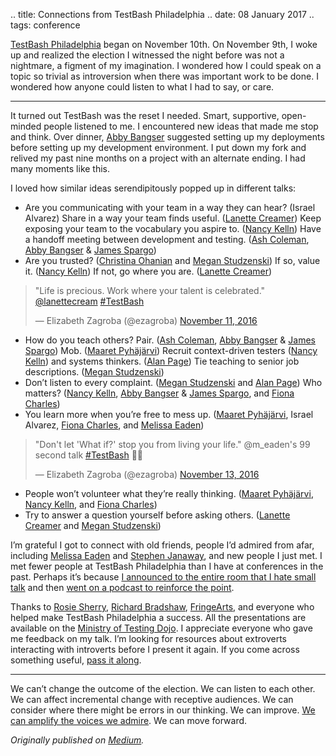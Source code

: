 .. title: Connections from TestBash Philadelphia
.. date: 08 January 2017
.. tags: conference

<p name="04db" id="04db" class="graf graf--p graf-after--h3 graf--trailing"><a href="http://www.ministryoftesting.com/training-events/testbash-philadelphia-2016/" data-href="http://www.ministryoftesting.com/training-events/testbash-philadelphia-2016/" class="markup--anchor markup--p-anchor" rel="noopener" target="_blank">TestBash Philadelphia</a> began on November 10th. On November 9th, I woke up and realized the election I witnessed the night before was not a nightmare, a figment of my imagination. I wondered how I could speak on a topic so trivial as introversion when there was important work to be done. I wondered how anyone could listen to what I had to say, or care.</p></div></div></section><section name="cb95" class="section section--body"><div class="section-divider"><hr class="section-divider"></div><div class="section-content"><div class="section-inner sectionLayout--insetColumn"><p name="916d" id="916d" class="graf graf--p graf--leading">It turned out TestBash was the reset I needed. Smart, supportive, open-minded people listened to me. I encountered new ideas that made me stop and think. Over dinner, <a href="https://twitter.com/a_bangser" data-href="https://twitter.com/a_bangser" class="markup--anchor markup--p-anchor" rel="noopener" target="_blank">Abby Bangser</a> suggested setting up my deployments before setting up my development environment. I put down my fork and relived my past nine months on a project with an alternate ending. I had many moments like this.</p><p name="6e58" id="6e58" class="graf graf--p graf-after--p">I loved how similar ideas serendipitously popped up in different talks:</p><ul class="postList"><li name="0b27" id="0b27" class="graf graf--li graf-after--p">Are you communicating with your team in a way they can hear? (Israel Alvarez) Share in a way your team finds useful. (<a href="https://twitter.com/lanettecream" data-href="https://twitter.com/lanettecream" class="markup--anchor markup--li-anchor" rel="noopener" target="_blank">Lanette Creamer</a>) Keep exposing your team to the vocabulary you aspire to. (<a href="https://twitter.com/nkelln" data-href="https://twitter.com/nkelln" class="markup--anchor markup--li-anchor" rel="noopener" target="_blank">Nancy Kelln</a>) Have a handoff meeting between development and testing. (<a href="https://twitter.com/AshColeman30" data-href="https://twitter.com/AshColeman30" class="markup--anchor markup--li-anchor" rel="noopener" target="_blank">Ash Coleman</a>, <a href="https://twitter.com/a_bangser" data-href="https://twitter.com/a_bangser" class="markup--anchor markup--li-anchor" rel="noopener" target="_blank">Abby Bangser</a> &amp; <a href="https://twitter.com/spargonaut" data-href="https://twitter.com/spargonaut" class="markup--anchor markup--li-anchor" rel="noopener" target="_blank">James Spargo</a>)</li><li name="78b3" id="78b3" class="graf graf--li graf-after--li">Are you trusted? (<a href="https://twitter.com/ctohanian" data-href="https://twitter.com/ctohanian" class="markup--anchor markup--li-anchor" rel="noopener" target="_blank">Christina Ohanian</a> and <a href="https://twitter.com/TinyTesterTalks" data-href="https://twitter.com/TinyTesterTalks" class="markup--anchor markup--li-anchor" rel="noopener" target="_blank">Megan Studzenski</a>) If so, value it. (<a href="https://twitter.com/nkelln" data-href="https://twitter.com/nkelln" class="markup--anchor markup--li-anchor" rel="noopener" target="_blank">Nancy Kelln</a>) If not, go where you are. (<a href="https://twitter.com/lanettecream" data-href="https://twitter.com/lanettecream" class="markup--anchor markup--li-anchor" rel="noopener" target="_blank">Lanette Creamer</a>)</li></ul>

<blockquote class="twitter-tweet"><p lang="en" dir="ltr">&quot;Life is precious. Work where your talent is celebrated.&quot; <a href="https://twitter.com/lanettecream?ref_src=twsrc%5Etfw">@lanettecream</a> <a href="https://twitter.com/hashtag/TestBash?src=hash&amp;ref_src=twsrc%5Etfw">#TestBash</a></p>&mdash; Elizabeth Zagroba (@ezagroba) <a href="https://twitter.com/ezagroba/status/797047565929816064?ref_src=twsrc%5Etfw">November 11, 2016</a></blockquote> <script async src="https://platform.twitter.com/widgets.js" charset="utf-8"></script>


<ul class="postList"><li name="19a6" id="19a6" class="graf graf--li graf-after--figure">How do you teach others? Pair. (<a href="https://twitter.com/AshColeman30" data-href="https://twitter.com/AshColeman30" class="markup--anchor markup--li-anchor" rel="noopener" target="_blank">Ash Coleman</a>, <a href="https://twitter.com/a_bangser" data-href="https://twitter.com/a_bangser" class="markup--anchor markup--li-anchor" rel="noopener" target="_blank">Abby Bangser</a> &amp; <a href="https://twitter.com/spargonaut" data-href="https://twitter.com/spargonaut" class="markup--anchor markup--li-anchor" rel="noopener" target="_blank">James Spargo</a>) Mob. (<a href="https://twitter.com/maaretp" data-href="https://twitter.com/maaretp" class="markup--anchor markup--li-anchor" rel="noopener" target="_blank">Maaret Pyhäjärvi</a>) Recruit context-driven testers (<a href="https://twitter.com/nkelln" data-href="https://twitter.com/nkelln" class="markup--anchor markup--li-anchor" rel="noopener" target="_blank">Nancy Kelln</a>) and systems thinkers. (<a href="https://twitter.com/alanpage" data-href="https://twitter.com/alanpage" class="markup--anchor markup--li-anchor" rel="noopener" target="_blank">Alan Page</a>) Tie teaching to senior job descriptions. (<a href="https://twitter.com/TinyTesterTalks" data-href="https://twitter.com/TinyTesterTalks" class="markup--anchor markup--li-anchor" rel="noopener" target="_blank">Megan Studzenski</a>)</li><li name="c1e9" id="c1e9" class="graf graf--li graf-after--li">Don’t listen to every complaint. (<a href="https://twitter.com/TinyTesterTalks" data-href="https://twitter.com/TinyTesterTalks" class="markup--anchor markup--li-anchor" rel="noopener" target="_blank">Megan Studzenski</a> and <a href="https://twitter.com/alanpage" data-href="https://twitter.com/alanpage" class="markup--anchor markup--li-anchor" rel="noopener" target="_blank">Alan Page</a>) Who matters? (<a href="https://twitter.com/nkelln" data-href="https://twitter.com/nkelln" class="markup--anchor markup--li-anchor" rel="noopener" target="_blank">Nancy Kelln</a>, <a href="https://twitter.com/a_bangser" data-href="https://twitter.com/a_bangser" class="markup--anchor markup--li-anchor" rel="noopener" target="_blank">Abby Bangser</a> &amp; <a href="https://twitter.com/spargonaut" data-href="https://twitter.com/spargonaut" class="markup--anchor markup--li-anchor" rel="noopener" target="_blank">James Spargo</a>, and <a href="https://twitter.com/FionaCCharles" data-href="https://twitter.com/FionaCCharles" class="markup--anchor markup--li-anchor" rel="noopener" target="_blank">Fiona Charles</a>)</li><li name="9939" id="9939" class="graf graf--li graf-after--li">You learn more when you’re free to mess up. (<a href="https://twitter.com/maaretp" data-href="https://twitter.com/maaretp" class="markup--anchor markup--li-anchor" rel="noopener" target="_blank">Maaret Pyhäjärvi</a>, Israel Alvarez, <a href="https://twitter.com/FionaCCharles" data-href="https://twitter.com/FionaCCharles" class="markup--anchor markup--li-anchor" rel="noopener" target="_blank">Fiona Charles</a>, and <a href="https://twitter.com/m_eaden" data-href="https://twitter.com/m_eaden" class="markup--anchor markup--li-anchor" rel="noopener" target="_blank">Melissa Eaden</a>)</li></ul>

<blockquote class="twitter-tweet"><p lang="en" dir="ltr">&quot;Don&#39;t let &#39;What if?&#39; stop you from living your life.&quot; @m_eaden&#39;s 99 second talk <a href="https://twitter.com/hashtag/TestBash?src=hash&amp;ref_src=twsrc%5Etfw">#TestBash</a> 🙌💃</p>&mdash; Elizabeth Zagroba (@ezagroba) <a href="https://twitter.com/ezagroba/status/797612025983733761?ref_src=twsrc%5Etfw">November 13, 2016</a></blockquote> <script async src="https://platform.twitter.com/widgets.js" charset="utf-8"></script>

<ul class="postList"><li name="98eb" id="98eb" class="graf graf--li graf-after--figure">People won’t volunteer what they’re really thinking. (<a href="https://twitter.com/maaretp" data-href="https://twitter.com/maaretp" class="markup--anchor markup--li-anchor" rel="noopener" target="_blank">Maaret Pyhäjärvi</a>, <a href="https://twitter.com/nkelln" data-href="https://twitter.com/nkelln" class="markup--anchor markup--li-anchor" rel="noopener" target="_blank">Nancy Kelln</a>, and <a href="https://twitter.com/FionaCCharles" data-href="https://twitter.com/FionaCCharles" class="markup--anchor markup--li-anchor" rel="noopener" target="_blank">Fiona Charles</a>)</li><li name="ff21" id="ff21" class="graf graf--li graf-after--li">Try to answer a question yourself before asking others. (<a href="https://twitter.com/lanettecream" data-href="https://twitter.com/lanettecream" class="markup--anchor markup--li-anchor" rel="noopener" target="_blank">Lanette Creamer</a> and <a href="https://twitter.com/TinyTesterTalks" data-href="https://twitter.com/TinyTesterTalks" class="markup--anchor markup--li-anchor" rel="noopener" target="_blank">Megan Studzenski</a>)</li></ul><p name="988e" id="988e" class="graf graf--p graf-after--li">I’m grateful I got to connect with old friends, people I’d admired from afar, including <a href="https://twitter.com/m_eaden" data-href="https://twitter.com/m_eaden" class="markup--anchor markup--p-anchor" rel="noopener" target="_blank">Melissa Eaden</a> and <a href="https://twitter.com/stephenjanaway" data-href="https://twitter.com/stephenjanaway" class="markup--anchor markup--p-anchor" rel="noopener" target="_blank">Stephen Janaway</a>, and new people I just met. I met fewer people at TestBash Philadelphia than I have at conferences in the past. Perhaps it’s because <a href="https://dojo.ministryoftesting.com/lessons/succeeding-as-an-introvert-elizabeth-zagroba" data-href="https://dojo.ministryoftesting.com/lessons/succeeding-as-an-introvert-elizabeth-zagroba" class="markup--anchor markup--p-anchor" rel="noopener" target="_blank">I announced to the entire room that I hate small talk</a> and then <a href="https://dojo.ministryoftesting.com/lessons/elizabeth-live-from-testing-in-the-pub-at-testbash-philadelphia" data-href="https://dojo.ministryoftesting.com/lessons/elizabeth-live-from-testing-in-the-pub-at-testbash-philadelphia" class="markup--anchor markup--p-anchor" rel="noopener" target="_blank">went on a podcast to reinforce the point</a>.</p><p name="7488" id="7488" class="graf graf--p graf-after--p graf--trailing">Thanks to <a href="https://twitter.com/rosiesherry" data-href="https://twitter.com/rosiesherry" class="markup--anchor markup--p-anchor" rel="noopener" target="_blank">Rosie Sherry</a>, <a href="https://twitter.com/FriendlyTester" data-href="https://twitter.com/FriendlyTester" class="markup--anchor markup--p-anchor" rel="noopener" target="_blank">Richard Bradshaw</a>, <a href="http://fringearts.com/" data-href="http://fringearts.com/" class="markup--anchor markup--p-anchor" rel="noopener" target="_blank">FringeArts</a>, and everyone who helped make TestBash Philadelphia a success. All the presentations are available on the <a href="https://dojo.ministryoftesting.com/series/testbash-philadelphia-2016-ministry-of-testing" data-href="https://dojo.ministryoftesting.com/series/testbash-philadelphia-2016-ministry-of-testing" class="markup--anchor markup--p-anchor" rel="noopener" target="_blank">Ministry of Testing Dojo</a>. I appreciate everyone who gave me feedback on my talk. I’m looking for resources about extroverts interacting with introverts before I present it again. If you come across something useful, <a href="https://twitter.com/ezagroba" data-href="https://twitter.com/ezagroba" class="markup--anchor markup--p-anchor" rel="noopener" target="_blank">pass it along</a>.</p></div></div></section><section name="cf57" class="section section--body section--last"><div class="section-divider"><hr class="section-divider"></div><div class="section-content"><div class="section-inner sectionLayout--insetColumn"><p name="b307" id="b307" class="graf graf--p graf--leading graf--trailing">We can’t change the outcome of the election. We can listen to each other. We can affect incremental change with receptive audiences. We can consider where there might be errors in our thinking. We can improve. <a href="https://twitter.com/search?q=%23testbash%20from%3Aezagroba&amp;src=typd&amp;lang=en" data-href="https://twitter.com/search?q=%23testbash%20from%3Aezagroba&amp;src=typd&amp;lang=en" class="markup--anchor markup--p-anchor" rel="noopener" target="_blank">We can amplify the voices we admire</a>. We can move forward.</p></div></div></section>
</section>


*Originally published on [Medium](https://medium.com/@ezagroba/connections-from-testbash-philadelphia-1a89c3d7aea4).*
